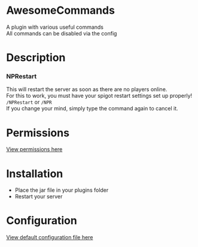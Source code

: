 # AwesomeCommands

A plugin with various useful commands  
All commands can be disabled via the config


# Description
### NPRestart
This will restart the server as soon as there are no players online.  
For this to work, you must have your spigot restart settings set up properly!  
`/NPRestart` or `/NPR`  
If you change your mind, simply type the command again to cancel it.



# Permissions
[View permissions here](../../blob/master/src/plugin.yml)


# Installation

- Place the jar file in your plugins folder
- Restart your server


# Configuration
[View default configuration file here](../../blob/master/src/config.yml)